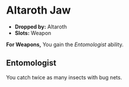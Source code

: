
# Altaroth Jaw

* **Dropped by:** Altaroth
* **Slots:** Weapon

**For Weapons,** You gain the *Entomologist* ability.

## Entomologist

You catch twice as many insects with bug nets.
